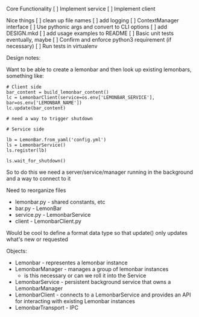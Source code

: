 Core Functionality
[ ] Implement service
[ ] Implement client

Nice things
[ ] clean up file names
[ ] add logging
[ ] ContextManager interface
[ ] Use pythonic args and convert to CLI options
[ ] add DESIGN.mkd
[ ] add usage examples to README
[ ] Basic unit tests eventually, maybe
[ ] Confirm and enforce python3 requirement (if necessary)
[ ] Run tests in virtualenv

 Design notes:

Want to be able to create a lemonbar and then look up existing lemonbars, something like:
```
# Client side
bar_content = build_lemonbar_content()
lc = LemonbarClient(service=os.env['LEMONBAR_SERVICE'], bar=os.env['LEMONBAR_NAME'])
lc.update(bar_content)

# need a way to trigger shutdown
```

```
# Service side

lb = LemonBar.from_yaml('config.yml')
ls = LemonbarService()
ls.register(lb)

ls.wait_for_shutdown()
```

So to do this we need a server/service/manager running in the background and a way to
connect to it

Need to reorganize files
- lemonbar.py - shared constants, etc
- bar.py - LemonBar
- service.py - LemonbarService
- client - LemonbarClient.py

Would be cool to define a format data type so that update() only updates what's new or requested

Objects:
- Lemonbar - representes a lemonbar instance
- LemonbarManager - manages a group of lemonbar instances
   - is this necessary or can we roll it into the Service
- LemonbarService - persistent background service that owns a LemonbarManager
- LemonbarClient - connects to a LemonbarService and provides an API for interacting with
                  existing Lemonbar instances
- LemonbarTransport - IPC

